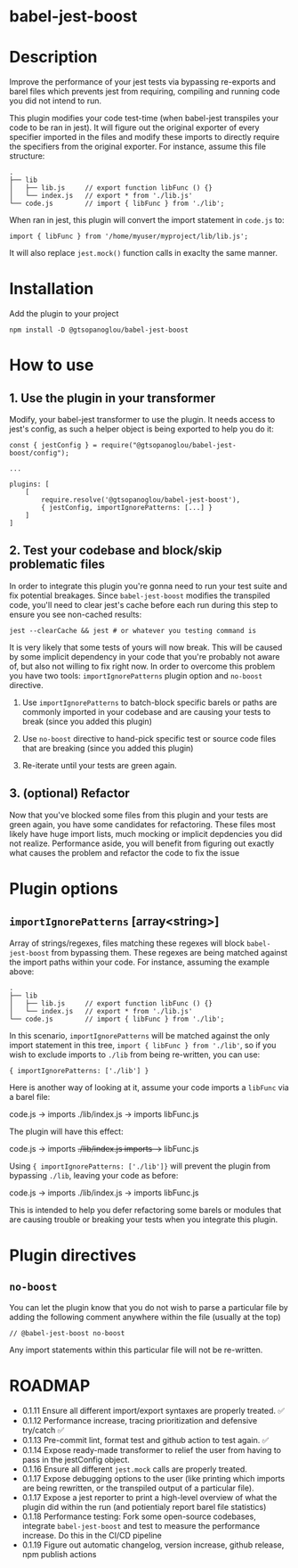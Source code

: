 # babel-jest-boost

# Description

Improve the performance of your jest tests via bypassing re-exports and barel files which prevents jest from requiring, compiling and running code you did not intend to run.

This plugin modifies your code test-time (when babel-jest transpiles your code to be ran in jest). It will figure out the original exporter of every specifier imported in the files and modify these imports to directly require the specifiers from the original exporter. For instance, assume this file structure:

```
.
├── lib
│   ├── lib.js     // export function libFunc () {}
│   └── index.js   // export * from './lib.js'
└── code.js        // import { libFunc } from './lib';
```

When ran in jest, this plugin will convert the import statement in `code.js` to:

```
import { libFunc } from '/home/myuser/myproject/lib/lib.js';
```

It will also replace `jest.mock()` function calls in exaclty the same manner.

# Installation

Add the plugin to your project

```
npm install -D @gtsopanoglou/babel-jest-boost
```

# How to use

## 1. Use the plugin in your transformer

Modify, your babel-jest transformer to use the plugin. It needs access to jest's config, as such a helper object is being exported to help you do it:

```
const { jestConfig } = require("@gtsopanoglou/babel-jest-boost/config");

...

plugins: [
    [
        require.resolve('@gtsopanoglou/babel-jest-boost'),
        { jestConfig, importIgnorePatterns: [...] }
    ]
]
```

## 2. Test your codebase and block/skip problematic files

In order to integrate this plugin you're gonna need to run your test suite and fix potential breakages. Since `babel-jest-boost` modifies the transpiled code, you'll need to clear jest's cache before each run during this step to ensure you see non-cached results:

```
jest --clearCache && jest # or whatever you testing command is
```

It is very likely that some tests of yours will now break. This will be caused by some implicit dependency in your code that you're probably not aware of, but also not willing to fix right now. In order to overcome this problem you have two tools: `importIgnorePatterns` plugin option and `no-boost` directive.

1. Use `importIgnorePatterns` to batch-block specific barels or paths are commonly imported in your codebase and are causing your tests to break (since you added this plugin)

2. Use `no-boost` directive to hand-pick specific test or source code files that are breaking (since you added this plugin)

3. Re-iterate until your tests are green again.

## 3. (optional) Refactor

Now that you've blocked some files from this plugin and your tests are green again, you have some candidates for refactoring. These files most likely have huge import lists, much mocking or implicit depdencies you did not realize. Performance aside, you will benefit from figuring out exactly what causes the problem and refactor the code to fix the issue

# Plugin options

## `importIgnorePatterns` **[array\<string\>]**

Array of strings/regexes, files matching these regexes will block `babel-jest-boost` from bypassing them. These regexes are being matched against the import paths within your code. For instance, assuming the example above:

```
.
├── lib
│   ├── lib.js     // export function libFunc () {}
│   └── index.js   // export * from './lib.js'
└── code.js        // import { libFunc } from './lib';
```

In this scenario, `importIgnorePatterns` will be matched against the only import statement in this tree, `import { libFunc } from './lib'`, so if you wish to exclude imports to `./lib` from being re-written, you can use:

```
{ importIgnorePatterns: ['./lib'] }
```

Here is another way of looking at it, assume your code imports a `libFunc` via a barel file:

code.js -> imports ./lib/index.js -> imports libFunc.js

The plugin will have this effect:

code.js -> imports ~~./lib/index.js imports ->~~ libFunc.js

Using `{ importIgnorePatterns: ['./lib']}` will prevent the plugin from bypassing `./lib`, leaving your code as before:

code.js -> imports ./lib/index.js -> imports libFunc.js

This is intended to help you defer refactoring some barels or modules that are causing trouble or breaking your tests when you integrate this plugin.

# Plugin directives

## `no-boost`

You can let the plugin know that you do not wish to parse a particular file by adding the following comment anywhere within the file (usually at the top)

```
// @babel-jest-boost no-boost
```

Any import statements within this particular file will not be re-written.

# ROADMAP

- 0.1.11 Ensure all different import/export syntaxes are properly treated. ✅
- 0.1.12 Performance increase, tracing prioritization and defensive try/catch ✅
- 0.1.13 Pre-commit lint, format test and github action to test again. ✅
- 0.1.14 Expose ready-made transformer to relief the user from having to pass in the jestConfig object.
- 0.1.16 Ensure all different `jest.mock` calls are properly treated.
- 0.1.17 Expose debugging options to the user (like printing which imports are being rewritten, or the transpiled output of a particular file).
- 0.1.17 Expose a jest reporter to print a high-level overview of what the plugin did within the run (and potientialy report barel file statistics)
- 0.1.18 Performance testing: Fork some open-source codebases, integrate `babel-jest-boost` and test to measure the performance increase. Do this in the CI/CD pipeline
- 0.1.19 Figure out automatic changelog, version increase, github release, npm publish actions
